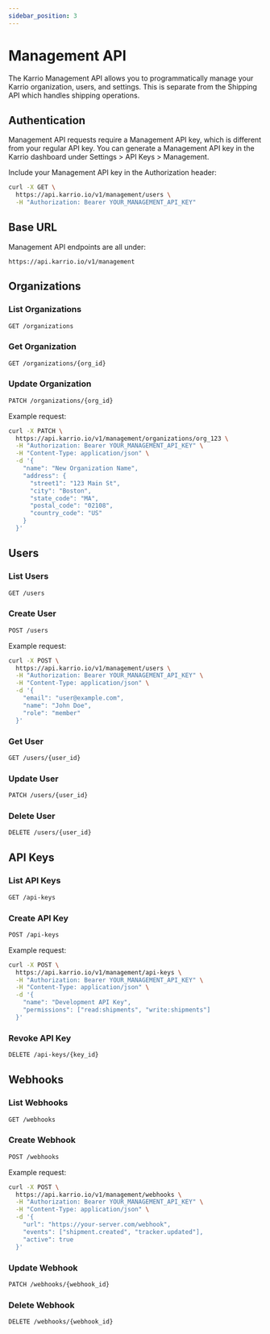 ```yaml
---
sidebar_position: 3
---
```


# Management API

The Karrio Management API allows you to programmatically manage your Karrio organization, users, and settings. This is separate from the Shipping API which handles shipping operations.

## Authentication

Management API requests require a Management API key, which is different from your regular API key. You can generate a Management API key in the Karrio dashboard under Settings > API Keys > Management.

Include your Management API key in the Authorization header:

```bash
curl -X GET \
  https://api.karrio.io/v1/management/users \
  -H "Authorization: Bearer YOUR_MANAGEMENT_API_KEY"
```

## Base URL

Management API endpoints are all under:

```
https://api.karrio.io/v1/management
```

## Organizations

### List Organizations

```bash
GET /organizations
```

### Get Organization

```bash
GET /organizations/{org_id}
```

### Update Organization

```bash
PATCH /organizations/{org_id}
```

Example request:

```bash
curl -X PATCH \
  https://api.karrio.io/v1/management/organizations/org_123 \
  -H "Authorization: Bearer YOUR_MANAGEMENT_API_KEY" \
  -H "Content-Type: application/json" \
  -d '{
    "name": "New Organization Name",
    "address": {
      "street1": "123 Main St",
      "city": "Boston",
      "state_code": "MA",
      "postal_code": "02108",
      "country_code": "US"
    }
  }'
```

## Users

### List Users

```bash
GET /users
```

### Create User

```bash
POST /users
```

Example request:

```bash
curl -X POST \
  https://api.karrio.io/v1/management/users \
  -H "Authorization: Bearer YOUR_MANAGEMENT_API_KEY" \
  -H "Content-Type: application/json" \
  -d '{
    "email": "user@example.com",
    "name": "John Doe",
    "role": "member"
  }'
```

### Get User

```bash
GET /users/{user_id}
```

### Update User

```bash
PATCH /users/{user_id}
```

### Delete User

```bash
DELETE /users/{user_id}
```

## API Keys

### List API Keys

```bash
GET /api-keys
```

### Create API Key

```bash
POST /api-keys
```

Example request:

```bash
curl -X POST \
  https://api.karrio.io/v1/management/api-keys \
  -H "Authorization: Bearer YOUR_MANAGEMENT_API_KEY" \
  -H "Content-Type: application/json" \
  -d '{
    "name": "Development API Key",
    "permissions": ["read:shipments", "write:shipments"]
  }'
```

### Revoke API Key

```bash
DELETE /api-keys/{key_id}
```

## Webhooks

### List Webhooks

```bash
GET /webhooks
```

### Create Webhook

```bash
POST /webhooks
```

Example request:

```bash
curl -X POST \
  https://api.karrio.io/v1/management/webhooks \
  -H "Authorization: Bearer YOUR_MANAGEMENT_API_KEY" \
  -H "Content-Type: application/json" \
  -d '{
    "url": "https://your-server.com/webhook",
    "events": ["shipment.created", "tracker.updated"],
    "active": true
  }'
```

### Update Webhook

```bash
PATCH /webhooks/{webhook_id}
```

### Delete Webhook

```bash
DELETE /webhooks/{webhook_id}
```
